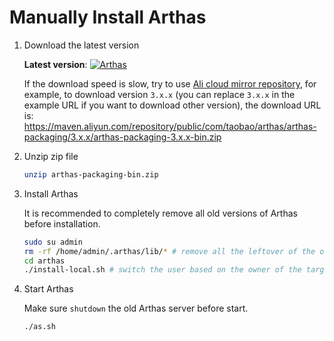 Manually Install Arthas
===================

1. Download the latest version

    **Latest version**: [![Arthas](https://img.shields.io/maven-central/v/com.taobao.arthas/arthas-packaging.svg?style=flat-square "Arthas")](http://search.maven.org/classic/#search%7Cga%7C1%7Cg%3A%22com.taobao.arthas%22%20AND%20a%3A%22arthas-packaging%22)

    If the download speed is slow, try to use [Ali cloud mirror repository](https://maven.aliyun.com/), for example, to download version `3.x.x` (you can replace `3.x.x` in the example URL if you want to download other version), the download URL is: https://maven.aliyun.com/repository/public/com/taobao/arthas/arthas-packaging/3.x.x/arthas-packaging-3.x.x-bin.zip

2. Unzip zip file

    ```bash
    unzip arthas-packaging-bin.zip
    ```

3. Install Arthas

    It is recommended to completely remove all old versions of Arthas before installation.

    ```bash
    sudo su admin
    rm -rf /home/admin/.arthas/lib/* # remove all the leftover of the old outdated Arthas
    cd arthas
    ./install-local.sh # switch the user based on the owner of the target Java process.
    ```

4. Start Arthas

    Make sure `shutdown` the old Arthas server before start.

    ```bash
    ./as.sh
    ```
